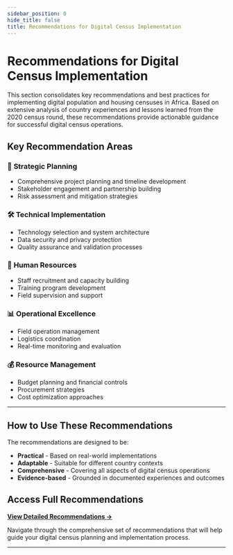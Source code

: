 ```yaml
---
sidebar_position: 0
hide_title: false
title: Recommendations for Digital Census Implementation
---
```


# Recommendations for Digital Census Implementation

This section consolidates key recommendations and best practices for implementing digital population and housing censuses in Africa. Based on extensive analysis of country experiences and lessons learned from the 2020 census round, these recommendations provide actionable guidance for successful digital census operations.

## Key Recommendation Areas

### 🎯 **Strategic Planning**
- Comprehensive project planning and timeline development
- Stakeholder engagement and partnership building
- Risk assessment and mitigation strategies

### 🛠️ **Technical Implementation**
- Technology selection and system architecture
- Data security and privacy protection
- Quality assurance and validation processes

### 👥 **Human Resources**
- Staff recruitment and capacity building
- Training program development
- Field supervision and support

### 📊 **Operational Excellence**
- Field operation management
- Logistics coordination
- Real-time monitoring and evaluation

### 💰 **Resource Management**
- Budget planning and financial controls
- Procurement strategies
- Cost optimization approaches

---

## How to Use These Recommendations

The recommendations are designed to be:
- **Practical** - Based on real-world implementations
- **Adaptable** - Suitable for different country contexts
- **Comprehensive** - Covering all aspects of digital census operations
- **Evidence-based** - Grounded in documented experiences and outcomes

## Access Full Recommendations

**[View Detailed Recommendations →](/docs/recommendations/Chapter-01/Recommendations.md)**


Navigate through the comprehensive set of recommendations that will help guide your digital census planning and implementation process.

---
